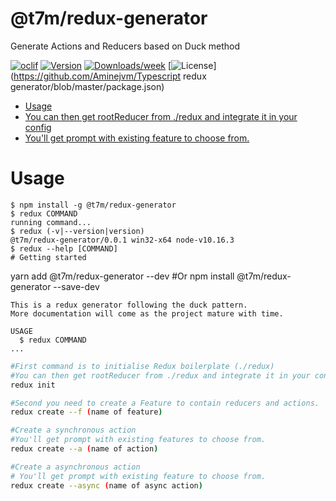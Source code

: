 @t7m/redux-generator
====================

Generate Actions and Reducers based on Duck method

[![oclif](https://img.shields.io/badge/cli-oclif-brightgreen.svg)](https://oclif.io)
[![Version](https://img.shields.io/npm/v/@t7m/redux-generator.svg)](https://npmjs.org/package/@t7m/redux-generator)
[![Downloads/week](https://img.shields.io/npm/dw/@t7m/redux-generator.svg)](https://npmjs.org/package/@t7m/redux-generator)
[![License](https://img.shields.io/npm/l/@t7m/redux-generator.svg)](https://github.com/Aminejvm/Typescript redux generator/blob/master/package.json)

<!-- toc -->
* [Usage](#usage)
* [You can then get rootReducer from ./redux and integrate it in your config](#you-can-then-get-rootreducer-from-redux-and-integrate-it-in-your-config)
* [You'll get prompt with existing feature to choose from.](#youll-get-prompt-with-existing-feature-to-choose-from)
<!-- tocstop -->
# Usage
<!-- usage -->
```sh-session
$ npm install -g @t7m/redux-generator
$ redux COMMAND
running command...
$ redux (-v|--version|version)
@t7m/redux-generator/0.0.1 win32-x64 node-v10.16.3
$ redux --help [COMMAND]
# Getting started
```
yarn add @t7m/redux-generator --dev
#Or
npm install @t7m/redux-generator --save-dev
``` 
This is a redux generator following the duck pattern.
More documentation will come as the project mature with time.

USAGE
  $ redux COMMAND
...
```
<!-- usagestop -->
```bash
#First command is to initialise Redux boilerplate (./redux)
#You can then get rootReducer from ./redux and integrate it in your config
redux init

#Second you need to create a Feature to contain reducers and actions.
redux create --f (name of feature)

#Create a synchronous action
#You'll get prompt with existing features to choose from. 
redux create --a (name of action)

#Create a asynchronous action
# You'll get prompt with existing feature to choose from.
redux create --async (name of async action)
```
